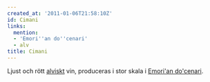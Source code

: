 ```yaml
---
created_at: '2011-01-06T21:58:10Z'
id: Cimani
links:
  mention:
  - 'Emori''an do''cenari'
  - alv
title: Cimani
---
```


Ljust och rött [alviskt] vin, produceras i stor skala i [Emori'an do'cenari].

  [alviskt]: alv
  [Emori'an do'cenari]: Emorian_docenari